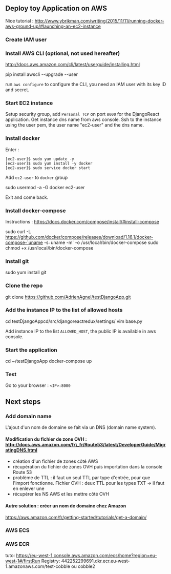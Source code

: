 ## Deploy toy Application on AWS
Nice tutorial : http://www.ybrikman.com/writing/2015/11/11/running-docker-aws-ground-up/#launching-an-ec2-instance

### Create IAM user

### Install AWS CLI (optional, not used hereafter)
http://docs.aws.amazon.com/cli/latest/userguide/installing.html

  pip install awscli --upgrade --user

run `aws configure` to configure the CLI, you need an IAM user with its key ID and secret.

### Start EC2 instance

Setup security group, add `Personal TCP` on port `8000` for the DjangoReact application.
Get instance dns name from aws console.
Ssh to the instance using the user pem, the user name "ec2-user" and the dns name.

### Install docker
Enter :

```
[ec2-user]$ sudo yum update -y
[ec2-user]$ sudo yum install -y docker
[ec2-user]$ sudo service docker start
```

Add `ec2-user` to `docker` group

  sudo usermod -a -G docker ec2-user

Exit and come back.

### Install docker-compose
Instructions : https://docs.docker.com/compose/install/#install-compose

  sudo curl -L https://github.com/docker/compose/releases/download/1.16.1/docker-compose-`uname -s`-`uname -m` -o /usr/local/bin/docker-compose
  sudo chmod +x /usr/local/bin/docker-compose

### Install git

  sudo yum install git

### Clone the repo

  git clone https://github.com/AdrienAgnel/testDjangoApp.git

### Add the instance IP to the list of allowed hosts

  cd testDjangoAppcd/src/djangoreactredux/settings/
  vim base.py

Add instance IP to the list `ALLOWED_HOST`, the public IP is available in aws console.

### Start the application

  cd ~/testDjangoApp
  docker-compose up

### Test
Go to your browser : `<IP>:8000`

## Next steps

### Add domain name
L'ajout d'un nom de domaine se fait via un DNS (domain name system).

#### Modification du fichier de zone OVH : http://docs.aws.amazon.com/fr\_fr/Route53/latest/DeveloperGuide/MigratingDNS.html
 - création d'un fichier de zones côté AWS
 - récupération du fichier de zones OVH puis importation dans la console Route 53
 - problème de TTL : il faut un seul TTL par type d'entrée, pour que l'import fonctionne. Fichier OVH : deux TTL pour les types TXT -> il faut en enlever une
 - récupérer les NS AWS et les mettre côté OVH 
 
 #### Autre solution : créer un nom de domaine chez Amazon
https://aws.amazon.com/fr/getting-started/tutorials/get-a-domain/

### AWS ECS

### AWS ECR
tuto: https://eu-west-1.console.aws.amazon.com/ecs/home?region=eu-west-1#/firstRun
Registry: 442252299691.dkr.ecr.eu-west-1.amazonaws.com/test-cobble ou cobble2
